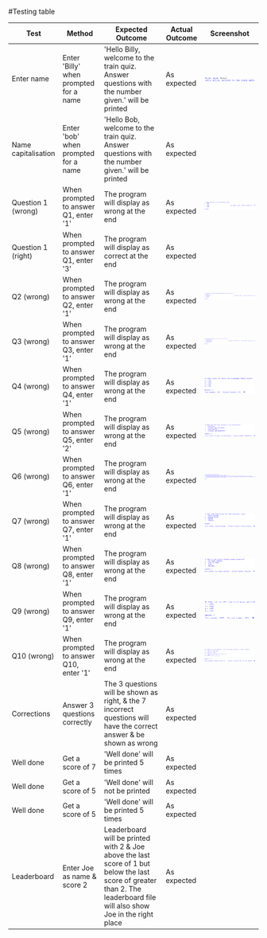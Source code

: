 #Testing table

Test | Method | Expected Outcome | Actual Outcome | Screenshot
------------ | ------------ | ------------ | ------------ | ------------
Enter name | Enter 'Billy' when prompted for a name | 'Hello Billy, welcome to the train quiz. Answer questions with the number given.' will be printed | As expected | ![alt text](https://raw.githubusercontent.com/12johnsonf/Quiz1/master/screenshots/testing/enterName.png)
Name capitalisation | Enter 'bob' when prompted for a name | 'Hello Bob, welcome to the train quiz. Answer questions with the number given.' will be printed | As expected |
Question 1 (wrong) | When prompted to answer Q1, enter '1' | The program will display as wrong at the end | As expected | ![alt text](https://raw.githubusercontent.com/12johnsonf/Quiz1/master/screenshots/testing/q1W.png)
Question 1 (right) | When prompted to answer Q1, enter '3' | The program will display as correct at the end | As expected |
Q2 (wrong) | When prompted to answer Q2, enter '1' | The program will display as wrong at the end | As expected | ![alt text](https://raw.githubusercontent.com/12johnsonf/Quiz1/master/screenshots/testing/q2W.png)
Q3 (wrong) | When prompted to answer Q3, enter '1' | The program will display as wrong at the end | As expected | ![alt text](https://raw.githubusercontent.com/12johnsonf/Quiz1/master/screenshots/testing/q3W.png)
Q4 (wrong) | When prompted to answer Q4, enter '1' | The program will display as wrong at the end | As expected |![alt text](https://raw.githubusercontent.com/12johnsonf/Quiz1/master/screenshots/testing/q4W.png)
Q5 (wrong) | When prompted to answer Q5, enter '2' | The program will display as wrong at the end | As expected |![alt text](https://raw.githubusercontent.com/12johnsonf/Quiz1/master/screenshots/testing/q5W.png)
Q6 (wrong) | When prompted to answer Q6, enter '1' | The program will display as wrong at the end | As expected |![alt text](https://raw.githubusercontent.com/12johnsonf/Quiz1/master/screenshots/testing/q6W.png)
Q7 (wrong) | When prompted to answer Q7, enter '1' | The program will display as wrong at the end | As expected |![alt text](https://raw.githubusercontent.com/12johnsonf/Quiz1/master/screenshots/testing/q7W.png)
Q8 (wrong) | When prompted to answer Q8, enter '1' | The program will display as wrong at the end | As expected |![alt text](https://raw.githubusercontent.com/12johnsonf/Quiz1/master/screenshots/testing/q8W.png)
Q9 (wrong) | When prompted to answer Q9, enter '1' | The program will display as wrong at the end | As expected |![alt text](https://raw.githubusercontent.com/12johnsonf/Quiz1/master/screenshots/testing/q9W.png)
Q10 (wrong) | When prompted to answer Q10, enter '1' | The program will display as wrong at the end | As expected |![alt text](https://raw.githubusercontent.com/12johnsonf/Quiz1/master/screenshots/testing/q10W.png)
Corrections | Answer 3 questions correctly | The 3 questions will be shown as right, & the 7 incorrect questions will have the correct answer & be shown as wrong | As expected |
Well done | Get a score of 7 | 'Well done' will be printed 5 times | As expected |
Well done | Get a score of 5 | 'Well done' will not be printed | As expected |
Well done | Get a score of 5 | 'Well done' will be printed 5 times | As expected |
Leaderboard | Enter Joe as name & score 2 | Leaderboard will be printed with 2 & Joe above the last score of 1 but below the last score of greater than 2. The leaderboard file will also show Joe in the right place | As expected |
